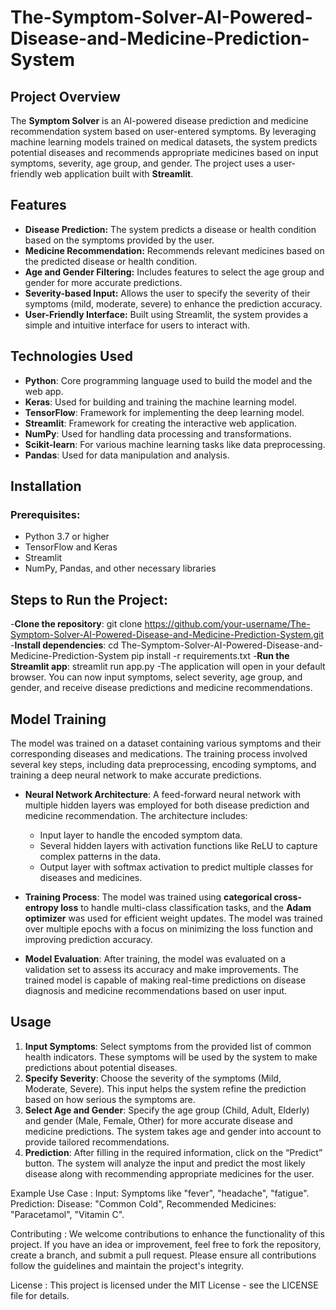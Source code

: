 # The-Symptom-Solver-AI-Powered-Disease-and-Medicine-Prediction-System

## Project Overview
The **Symptom Solver** is an AI-powered disease prediction and medicine recommendation system based on user-entered symptoms. By leveraging machine learning models trained on medical datasets, the system predicts potential diseases and recommends appropriate medicines based on input symptoms, severity, age group, and gender. The project uses a user-friendly web application built with **Streamlit**.

## Features
- **Disease Prediction:** The system predicts a disease or health condition based on the symptoms provided by the user.
- **Medicine Recommendation:** Recommends relevant medicines based on the predicted disease or health condition.
- **Age and Gender Filtering:** Includes features to select the age group and gender for more accurate predictions.
- **Severity-based Input:** Allows the user to specify the severity of their symptoms (mild, moderate, severe) to enhance the prediction accuracy.
- **User-Friendly Interface:** Built using Streamlit, the system provides a simple and intuitive interface for users to interact with.

## Technologies Used
- **Python**: Core programming language used to build the model and the web app.
- **Keras**: Used for building and training the machine learning model.
- **TensorFlow**: Framework for implementing the deep learning model.
- **Streamlit**: Framework for creating the interactive web application.
- **NumPy**: Used for handling data processing and transformations.
- **Scikit-learn**: For various machine learning tasks like data preprocessing.
- **Pandas**: Used for data manipulation and analysis.

## Installation

### Prerequisites:
- Python 3.7 or higher
- TensorFlow and Keras
- Streamlit
- NumPy, Pandas, and other necessary libraries

## Steps to Run the Project:
-**Clone the repository**: 
git clone https://github.com/your-username/The-Symptom-Solver-AI-Powered-Disease-and-Medicine-Prediction-System.git
-**Install dependencies**:
cd The-Symptom-Solver-AI-Powered-Disease-and-Medicine-Prediction-System
pip install -r requirements.txt
-**Run the Streamlit app**:
streamlit run app.py
-The application will open in your default browser. You can now input symptoms, select severity, age group, and gender, and receive disease predictions and medicine recommendations.

## Model Training

The model was trained on a dataset containing various symptoms and their corresponding diseases and medications. The training process involved several key steps, including data preprocessing, encoding symptoms, and training a deep neural network to make accurate predictions.

- **Neural Network Architecture**: A feed-forward neural network with multiple hidden layers was employed for both disease prediction and medicine recommendation. The architecture includes:
  - Input layer to handle the encoded symptom data.
  - Several hidden layers with activation functions like ReLU to capture complex patterns in the data.
  - Output layer with softmax activation to predict multiple classes for diseases and medicines.

- **Training Process**: The model was trained using **categorical cross-entropy loss** to handle multi-class classification tasks, and the **Adam optimizer** was used for efficient weight updates. The model was trained over multiple epochs with a focus on minimizing the loss function and improving prediction accuracy.

- **Model Evaluation**: After training, the model was evaluated on a validation set to assess its accuracy and make improvements. The trained model is capable of making real-time predictions on disease diagnosis and medicine recommendations based on user input.

## Usage

1. **Input Symptoms**: Select symptoms from the provided list of common health indicators. These symptoms will be used by the system to make predictions about potential diseases.
2. **Specify Severity**: Choose the severity of the symptoms (Mild, Moderate, Severe). This input helps the system refine the prediction based on how serious the symptoms are.
3. **Select Age and Gender**: Specify the age group (Child, Adult, Elderly) and gender (Male, Female, Other) for more accurate disease and medicine predictions. The system takes age and gender into account to provide tailored recommendations.
4. **Prediction**: After filling in the required information, click on the “Predict” button. The system will analyze the input and predict the most likely disease along with recommending appropriate medicines for the user.
   
Example Use Case :
Input: Symptoms like "fever", "headache", "fatigue".
Prediction: Disease: "Common Cold", Recommended Medicines: "Paracetamol", "Vitamin C".

Contributing :
We welcome contributions to enhance the functionality of this project. If you have an idea or improvement, feel free to fork the repository, create a branch, and submit a pull request. Please ensure all contributions follow the guidelines and maintain the project's integrity.

License : 
This project is licensed under the MIT License - see the LICENSE file for details.
